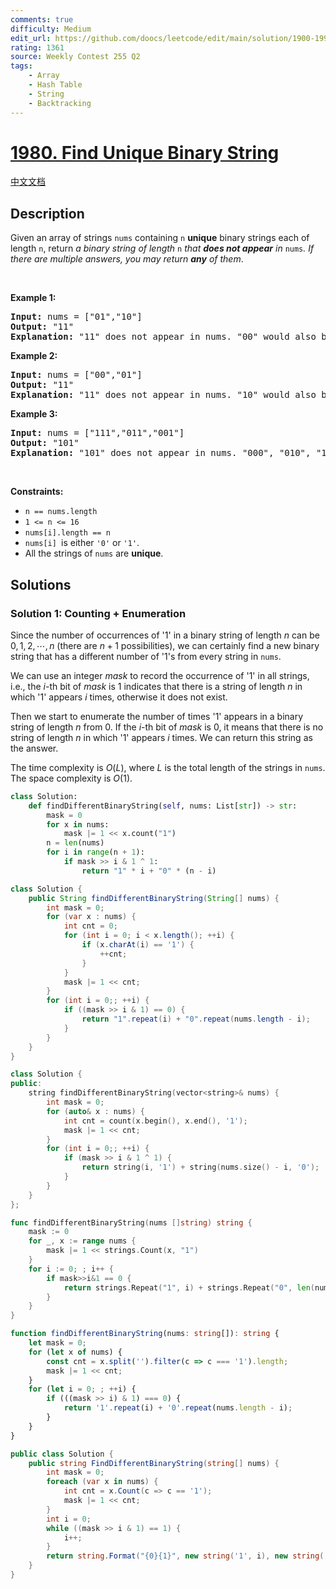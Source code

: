 ```yaml
---
comments: true
difficulty: Medium
edit_url: https://github.com/doocs/leetcode/edit/main/solution/1900-1999/1980.Find%20Unique%20Binary%20String/README_EN.md
rating: 1361
source: Weekly Contest 255 Q2
tags:
    - Array
    - Hash Table
    - String
    - Backtracking
---
```


<!-- problem:start -->

# [1980. Find Unique Binary String](https://leetcode.com/problems/find-unique-binary-string)

[中文文档](/solution/1900-1999/1980.Find%20Unique%20Binary%20String/README.md)

## Description

<p>Given an array of strings <code>nums</code> containing <code>n</code> <strong>unique</strong> binary strings each of length <code>n</code>, return <em>a binary string of length </em><code>n</code><em> that <strong>does not appear</strong> in </em><code>nums</code><em>. If there are multiple answers, you may return <strong>any</strong> of them</em>.</p>

<p>&nbsp;</p>
<p><strong class="example">Example 1:</strong></p>

<pre>
<strong>Input:</strong> nums = [&quot;01&quot;,&quot;10&quot;]
<strong>Output:</strong> &quot;11&quot;
<strong>Explanation:</strong> &quot;11&quot; does not appear in nums. &quot;00&quot; would also be correct.
</pre>

<p><strong class="example">Example 2:</strong></p>

<pre>
<strong>Input:</strong> nums = [&quot;00&quot;,&quot;01&quot;]
<strong>Output:</strong> &quot;11&quot;
<strong>Explanation:</strong> &quot;11&quot; does not appear in nums. &quot;10&quot; would also be correct.
</pre>

<p><strong class="example">Example 3:</strong></p>

<pre>
<strong>Input:</strong> nums = [&quot;111&quot;,&quot;011&quot;,&quot;001&quot;]
<strong>Output:</strong> &quot;101&quot;
<strong>Explanation:</strong> &quot;101&quot; does not appear in nums. &quot;000&quot;, &quot;010&quot;, &quot;100&quot;, and &quot;110&quot; would also be correct.
</pre>

<p>&nbsp;</p>
<p><strong>Constraints:</strong></p>

<ul>
	<li><code>n == nums.length</code></li>
	<li><code>1 &lt;= n &lt;= 16</code></li>
	<li><code>nums[i].length == n</code></li>
	<li><code>nums[i] </code>is either <code>&#39;0&#39;</code> or <code>&#39;1&#39;</code>.</li>
	<li>All the strings of <code>nums</code> are <strong>unique</strong>.</li>
</ul>

## Solutions

<!-- solution:start -->

### Solution 1: Counting + Enumeration

Since the number of occurrences of '1' in a binary string of length $n$ can be $0, 1, 2, \cdots, n$ (there are $n + 1$ possibilities), we can certainly find a new binary string that has a different number of '1's from every string in `nums`.

We can use an integer $mask$ to record the occurrence of '1' in all strings, i.e., the $i$-th bit of $mask$ is $1$ indicates that there is a string of length $n$ in which '1' appears $i$ times, otherwise it does not exist.

Then we start to enumerate the number of times '1' appears in a binary string of length $n$ from $0$. If the $i$-th bit of $mask$ is $0$, it means that there is no string of length $n$ in which '1' appears $i$ times. We can return this string as the answer.

The time complexity is $O(L)$, where $L$ is the total length of the strings in `nums`. The space complexity is $O(1)$.

<!-- tabs:start -->

```python
class Solution:
    def findDifferentBinaryString(self, nums: List[str]) -> str:
        mask = 0
        for x in nums:
            mask |= 1 << x.count("1")
        n = len(nums)
        for i in range(n + 1):
            if mask >> i & 1 ^ 1:
                return "1" * i + "0" * (n - i)
```

```java
class Solution {
    public String findDifferentBinaryString(String[] nums) {
        int mask = 0;
        for (var x : nums) {
            int cnt = 0;
            for (int i = 0; i < x.length(); ++i) {
                if (x.charAt(i) == '1') {
                    ++cnt;
                }
            }
            mask |= 1 << cnt;
        }
        for (int i = 0;; ++i) {
            if ((mask >> i & 1) == 0) {
                return "1".repeat(i) + "0".repeat(nums.length - i);
            }
        }
    }
}
```

```cpp
class Solution {
public:
    string findDifferentBinaryString(vector<string>& nums) {
        int mask = 0;
        for (auto& x : nums) {
            int cnt = count(x.begin(), x.end(), '1');
            mask |= 1 << cnt;
        }
        for (int i = 0;; ++i) {
            if (mask >> i & 1 ^ 1) {
                return string(i, '1') + string(nums.size() - i, '0');
            }
        }
    }
};
```

```go
func findDifferentBinaryString(nums []string) string {
	mask := 0
	for _, x := range nums {
		mask |= 1 << strings.Count(x, "1")
	}
	for i := 0; ; i++ {
		if mask>>i&1 == 0 {
			return strings.Repeat("1", i) + strings.Repeat("0", len(nums)-i)
		}
	}
}
```

```ts
function findDifferentBinaryString(nums: string[]): string {
    let mask = 0;
    for (let x of nums) {
        const cnt = x.split('').filter(c => c === '1').length;
        mask |= 1 << cnt;
    }
    for (let i = 0; ; ++i) {
        if (((mask >> i) & 1) === 0) {
            return '1'.repeat(i) + '0'.repeat(nums.length - i);
        }
    }
}
```

```cs
public class Solution {
    public string FindDifferentBinaryString(string[] nums) {
        int mask = 0;
        foreach (var x in nums) {
            int cnt = x.Count(c => c == '1');
            mask |= 1 << cnt;
        }
        int i = 0;
        while ((mask >> i & 1) == 1) {
            i++;
        }
        return string.Format("{0}{1}", new string('1', i), new string('0', nums.Length - i));
    }
}
```

<!-- tabs:end -->

<!-- solution:end -->

<!-- problem:end -->
